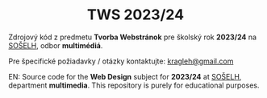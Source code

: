 <center><h1>TWS 2023/24</h1></center>

Zdrojový kód z predmetu **Tvorba Webstránok** pre školský rok **2023/24** na [SOŠELH](http://soselh.sk), odbor **multimédiá**.

Pre špecifické požiadavky / otázky kontaktujte: [kragleh@gmail.com](mailto:kragleh@gmail.com)

EN: Source code for the **Web Design** subject for **2023/24** at [SOŠELH](http://soselh.sk), department **multimedia**. This repository is purely for educational purposes.
